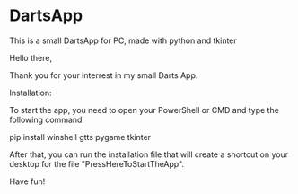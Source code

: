 # DartsApp
This is a small DartsApp for PC, made with python and tkinter

Hello there,

Thank you for your interrest in my small Darts App.

Installation:

To start the app, you need to open your PowerShell or CMD and type the following command:

pip install winshell gtts pygame tkinter

After that, you can run the installation file that will create a shortcut on your desktop for the file "PressHereToStartTheApp".

Have fun!
